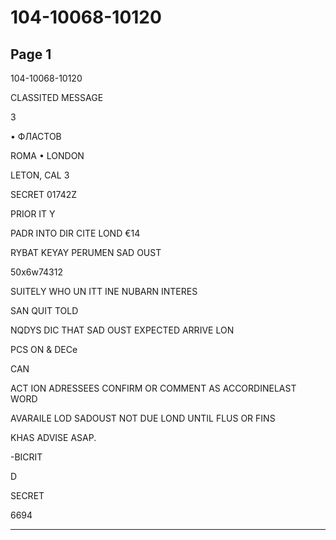 # 104-10068-10120

## Page 1

104-10068-10120

CLASSITED MESSAGE

3

• ФЛАСТОВ

ROMA • LONDON

LETON, CAL 3

SECRET 01742Z

PRIOR IT Y

PADR INTO DIR CITE LOND €14

RYBAT KEYAY PERUMEN SAD OUST

50x6w74312

SUITELY WHO UN ITT INE NUBARN INTERES

SAN QUIT TOLD

NQDYS DIC THAT SAD OUST EXPECTED ARRIVE LON

PCS ON & DECe

CAN

ACT ION ADRESSEES CONFIRM OR COMMENT AS ACCORDINELAST WORD

AVARAILE LOD SADOUST NOT DUE LOND UNTIL FLUS OR FINS

KHAS ADVISE ASAP.

-BICRIT

D

SECRET

6694

---

